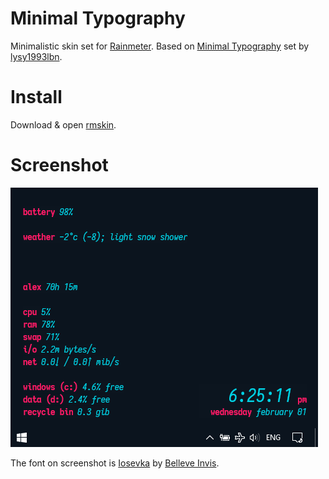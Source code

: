 # Minimal Typography
Minimalistic skin set for [Rainmeter](https://www.rainmeter.net).
Based on [Minimal Typography](http://lysy1993lbn.deviantart.com/art/Minimal-Typography-updated-1-0-7-280486134) set by [lysy1993lbn](http://lysy1993lbn.deviantart.com).

# Install
Download & open [rmskin](https://github.com/0x414c/minimal-typography-rainmeter/raw/master/Dist/Minimal%20Typography_1.0.8.rmskin).

# Screenshot
![screenshot](https://github.com/0x414c/minimal-typography-rainmeter/raw/master/Screenshots/New.png)

The font on screenshot is [Iosevka](https://be5invis.github.io/Iosevka) by [Belleve Invis](https://github.com/be5invis).
